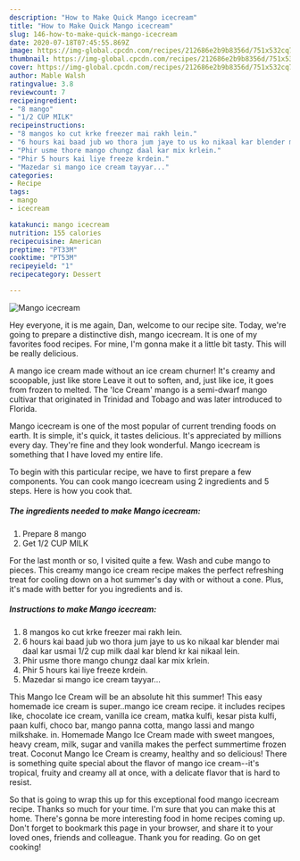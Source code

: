 ```yaml
---
description: "How to Make Quick Mango icecream"
title: "How to Make Quick Mango icecream"
slug: 146-how-to-make-quick-mango-icecream
date: 2020-07-18T07:45:55.869Z
image: https://img-global.cpcdn.com/recipes/212686e2b9b8356d/751x532cq70/mango-icecream-recipe-main-photo.jpg
thumbnail: https://img-global.cpcdn.com/recipes/212686e2b9b8356d/751x532cq70/mango-icecream-recipe-main-photo.jpg
cover: https://img-global.cpcdn.com/recipes/212686e2b9b8356d/751x532cq70/mango-icecream-recipe-main-photo.jpg
author: Mable Walsh
ratingvalue: 3.8
reviewcount: 7
recipeingredient:
- "8 mango"
- "1/2 CUP MILK"
recipeinstructions:
- "8 mangos ko cut krke freezer mai rakh lein."
- "6 hours kai baad jub wo thora jum jaye to us ko nikaal kar blender mai daal kar usmai 1/2 cup milk daal kar blend kr kai nikaal lein."
- "Phir usme thore mango chungz daal kar mix krlein."
- "Phir 5 hours kai liye freeze krdein."
- "Mazedar si mango ice cream tayyar..."
categories:
- Recipe
tags:
- mango
- icecream

katakunci: mango icecream 
nutrition: 155 calories
recipecuisine: American
preptime: "PT33M"
cooktime: "PT53M"
recipeyield: "1"
recipecategory: Dessert

---
```



![Mango icecream](https://img-global.cpcdn.com/recipes/212686e2b9b8356d/751x532cq70/mango-icecream-recipe-main-photo.jpg)

Hey everyone, it is me again, Dan, welcome to our recipe site. Today, we're going to prepare a distinctive dish, mango icecream. It is one of my favorites food recipes. For mine, I'm gonna make it a little bit tasty. This will be really delicious.

A mango ice cream made without an ice cream churner! It&#39;s creamy and scoopable, just like store Leave it out to soften, and, just like ice, it goes from frozen to melted. The &#39;Ice Cream&#39; mango is a semi-dwarf mango cultivar that originated in Trinidad and Tobago and was later introduced to Florida.

Mango icecream is one of the most popular of current trending foods on earth. It is simple, it's quick, it tastes delicious. It's appreciated by millions every day. They're fine and they look wonderful. Mango icecream is something that I have loved my entire life.


To begin with this particular recipe, we have to first prepare a few components. You can cook mango icecream using 2 ingredients and 5 steps. Here is how you cook that.

<!--inarticleads1-->

##### The ingredients needed to make Mango icecream:

1. Prepare 8 mango
1. Get 1/2 CUP MILK


For the last month or so, I visited quite a few. Wash and cube mango to pieces. This creamy mango ice cream recipe makes the perfect refreshing treat for cooling down on a hot summer&#39;s day with or without a cone. Plus, it&#39;s made with better for you ingredients and is. 

<!--inarticleads2-->

##### Instructions to make Mango icecream:

1. 8 mangos ko cut krke freezer mai rakh lein.
1. 6 hours kai baad jub wo thora jum jaye to us ko nikaal kar blender mai daal kar usmai 1/2 cup milk daal kar blend kr kai nikaal lein.
1. Phir usme thore mango chungz daal kar mix krlein.
1. Phir 5 hours kai liye freeze krdein.
1. Mazedar si mango ice cream tayyar...


This Mango Ice Cream will be an absolute hit this summer! This easy homemade ice cream is super..mango ice cream recipe. it includes recipes like, chocolate ice cream, vanilla ice cream, matka kulfi, kesar pista kulfi, paan kulfi, choco bar, mango panna cotta, mango lassi and mango milkshake. in. Homemade Mango Ice Cream made with sweet mangoes, heavy cream, milk, sugar and vanilla makes the perfect summertime frozen treat. Coconut Mango Ice Cream is creamy, healthy and so delicious! There is something quite special about the flavor of mango ice cream--it&#39;s tropical, fruity and creamy all at once, with a delicate flavor that is hard to resist. 

So that is going to wrap this up for this exceptional food mango icecream recipe. Thanks so much for your time. I'm sure that you can make this at home. There's gonna be more interesting food in home recipes coming up. Don't forget to bookmark this page in your browser, and share it to your loved ones, friends and colleague. Thank you for reading. Go on get cooking!
